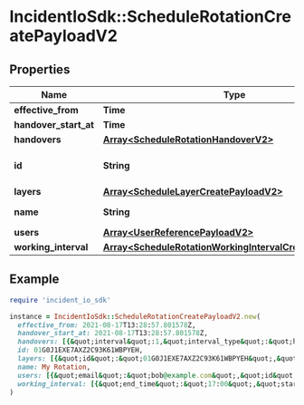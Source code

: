 # IncidentIoSdk::ScheduleRotationCreatePayloadV2

## Properties

| Name | Type | Description | Notes |
| ---- | ---- | ----------- | ----- |
| **effective_from** | **Time** |  | [optional] |
| **handover_start_at** | **Time** |  | [optional] |
| **handovers** | [**Array&lt;ScheduleRotationHandoverV2&gt;**](ScheduleRotationHandoverV2.md) |  | [optional] |
| **id** | **String** | Unique identifier of the rotation | [optional] |
| **layers** | [**Array&lt;ScheduleLayerCreatePayloadV2&gt;**](ScheduleLayerCreatePayloadV2.md) |  | [optional] |
| **name** | **String** | Name of the rotation |  |
| **users** | [**Array&lt;UserReferencePayloadV2&gt;**](UserReferencePayloadV2.md) |  | [optional] |
| **working_interval** | [**Array&lt;ScheduleRotationWorkingIntervalCreatePayloadV2&gt;**](ScheduleRotationWorkingIntervalCreatePayloadV2.md) |  | [optional] |

## Example

```ruby
require 'incident_io_sdk'

instance = IncidentIoSdk::ScheduleRotationCreatePayloadV2.new(
  effective_from: 2021-08-17T13:28:57.801578Z,
  handover_start_at: 2021-08-17T13:28:57.801578Z,
  handovers: [{&quot;interval&quot;:1,&quot;interval_type&quot;:&quot;hourly&quot;}],
  id: 01G0J1EXE7AXZ2C93K61WBPYEH,
  layers: [{&quot;id&quot;:&quot;01G0J1EXE7AXZ2C93K61WBPYEH&quot;,&quot;name&quot;:&quot;Layer 1&quot;}],
  name: My Rotation,
  users: [{&quot;email&quot;:&quot;bob@example.com&quot;,&quot;id&quot;:&quot;01G0J1EXE7AXZ2C93K61WBPYEH&quot;,&quot;slack_user_id&quot;:&quot;USER123&quot;}],
  working_interval: [{&quot;end_time&quot;:&quot;17:00&quot;,&quot;start_time&quot;:&quot;09:00&quot;,&quot;weekday&quot;:&quot;monday&quot;}]
)
```

